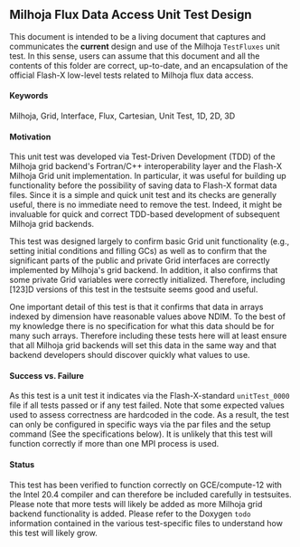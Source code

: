 ## Milhoja Flux Data Access Unit Test Design

This document is intended to be a living document that captures and communicates
the __current__ design and use of the Milhoja `TestFluxes` unit test.  In this
sense, users can assume that this document and all the contents of this folder
are correct, up-to-date, and an encapsulation of the official Flash-X low-level
tests related to Milhoja flux data access.

#### Keywords
Milhoja, Grid, Interface, Flux, Cartesian, Unit Test, 1D, 2D, 3D

#### Motivation
This unit test was developed via Test-Driven Development (TDD) of the Milhoja grid backend's Fortran/C++ interoperability layer and the Flash-X Milhoja Grid unit implementation.  In particular, it was useful for building up functionality before the possibility of saving data to Flash-X format data files.  Since it is a simple and quick unit test and its checks are generally useful, there is no immediate need to remove the test.  Indeed, it might be invaluable for quick and correct TDD-based development of subsequent Milhoja grid backends.  

This test was designed largely to confirm basic Grid unit functionality (e.g., setting initial conditions and filling GCs) as well as to confirm that the significant parts of the public and private Grid interfaces are correctly implemented by Milhoja's grid backend.  In addition, it also confirms that some private Grid variables were correctly initialized.  Therefore, including [123]D versions of this test in the testsuite seems good and useful.

One important detail of this test is that it confirms that data in arrays indexed by dimension have reasonable values above NDIM.  To the best of my knowledge there is no specification for what this data should be for many such arrays.  Therefore including these tests here will at least ensure that all Milhoja grid backends will set this data in the same way and that backend developers should discover quickly what values to use.

#### Success vs. Failure
As this test is a unit test it indicates via the Flash-X-standard `unitTest_0000` file if all tests passed or if any test failed.  Note that some expected values used to assess correctness are hardcoded in the code.  As a result, the test can only be configured in specific ways via the par files and the setup command (See the specifications below).  It is unlikely that this test will function correctly if more than one MPI process is used.

#### Status
This test has been verified to function correctly on GCE/compute-12 with the Intel 20.4 compiler and can therefore be included carefully in testsuites.  Please note that more tests will likely be added as more Milhoja grid backend functionality is added.  Please refer to the Doxygen `todo` information contained in the various test-specific files to understand how this test will likely grow.

